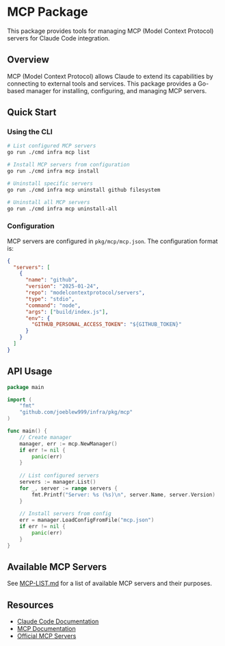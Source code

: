 # MCP Package

This package provides tools for managing MCP (Model Context Protocol) servers for Claude Code integration.

## Overview

MCP (Model Context Protocol) allows Claude to extend its capabilities by connecting to external tools and services. This package provides a Go-based manager for installing, configuring, and managing MCP servers.

## Quick Start

### Using the CLI

```bash
# List configured MCP servers
go run ./cmd infra mcp list

# Install MCP servers from configuration
go run ./cmd infra mcp install

# Uninstall specific servers
go run ./cmd infra mcp uninstall github filesystem

# Uninstall all MCP servers
go run ./cmd infra mcp uninstall-all
```

### Configuration

MCP servers are configured in `pkg/mcp/mcp.json`. The configuration format is:

```json
{
  "servers": [
    {
      "name": "github",
      "version": "2025-01-24",
      "repo": "modelcontextprotocol/servers",
      "type": "stdio",
      "command": "node",
      "args": ["build/index.js"],
      "env": {
        "GITHUB_PERSONAL_ACCESS_TOKEN": "${GITHUB_TOKEN}"
      }
    }
  ]
}
```

## API Usage

```go
package main

import (
    "fmt"
    "github.com/joeblew999/infra/pkg/mcp"
)

func main() {
    // Create manager
    manager, err := mcp.NewManager()
    if err != nil {
        panic(err)
    }
    
    // List configured servers
    servers := manager.List()
    for _, server := range servers {
        fmt.Printf("Server: %s (%s)\n", server.Name, server.Version)
    }
    
    // Install servers from config
    err = manager.LoadConfigFromFile("mcp.json")
    if err != nil {
        panic(err)
    }
}
```

## Available MCP Servers

See [MCP-LIST.md](./MCP-LIST.md) for a list of available MCP servers and their purposes.

## Resources

- [Claude Code Documentation](https://docs.anthropic.com/en/docs/claude-code/overview)
- [MCP Documentation](https://docs.anthropic.com/en/docs/claude-code/mcp)
- [Official MCP Servers](https://github.com/modelcontextprotocol/servers)